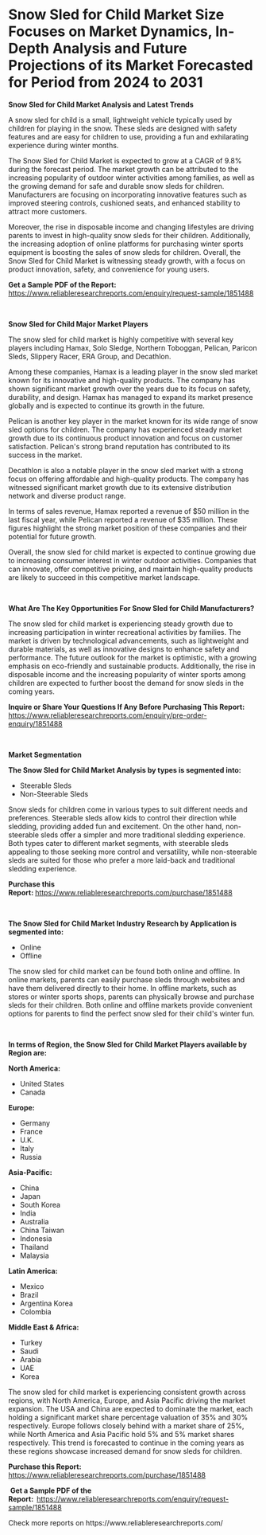 <p><h1>Snow Sled for Child Market Size Focuses on Market Dynamics, In-Depth Analysis and Future Projections of its Market Forecasted for Period from 2024 to 2031</h1></p><p><strong>Snow Sled for Child Market Analysis and Latest Trends</strong></p>
<p><p>A snow sled for child is a small, lightweight vehicle typically used by children for playing in the snow. These sleds are designed with safety features and are easy for children to use, providing a fun and exhilarating experience during winter months.</p><p>The Snow Sled for Child Market is expected to grow at a CAGR of 9.8% during the forecast period. The market growth can be attributed to the increasing popularity of outdoor winter activities among families, as well as the growing demand for safe and durable snow sleds for children. Manufacturers are focusing on incorporating innovative features such as improved steering controls, cushioned seats, and enhanced stability to attract more customers.</p><p>Moreover, the rise in disposable income and changing lifestyles are driving parents to invest in high-quality snow sleds for their children. Additionally, the increasing adoption of online platforms for purchasing winter sports equipment is boosting the sales of snow sleds for children. Overall, the Snow Sled for Child Market is witnessing steady growth, with a focus on product innovation, safety, and convenience for young users.</p></p>
<p><strong>Get a Sample PDF of the Report:&nbsp;</strong> <a href="https://www.reliableresearchreports.com/enquiry/request-sample/1851488">https://www.reliableresearchreports.com/enquiry/request-sample/1851488</a></p>
<p>&nbsp;</p>
<p><strong>Snow Sled for Child Major Market Players</strong></p>
<p><p>The snow sled for child market is highly competitive with several key players including Hamax, Solo Sledge, Northern Toboggan, Pelican, Paricon Sleds, Slippery Racer, ERA Group, and Decathlon.</p><p>Among these companies, Hamax is a leading player in the snow sled market known for its innovative and high-quality products. The company has shown significant market growth over the years due to its focus on safety, durability, and design. Hamax has managed to expand its market presence globally and is expected to continue its growth in the future.</p><p>Pelican is another key player in the market known for its wide range of snow sled options for children. The company has experienced steady market growth due to its continuous product innovation and focus on customer satisfaction. Pelican's strong brand reputation has contributed to its success in the market.</p><p>Decathlon is also a notable player in the snow sled market with a strong focus on offering affordable and high-quality products. The company has witnessed significant market growth due to its extensive distribution network and diverse product range.</p><p>In terms of sales revenue, Hamax reported a revenue of $50 million in the last fiscal year, while Pelican reported a revenue of $35 million. These figures highlight the strong market position of these companies and their potential for future growth.</p><p>Overall, the snow sled for child market is expected to continue growing due to increasing consumer interest in winter outdoor activities. Companies that can innovate, offer competitive pricing, and maintain high-quality products are likely to succeed in this competitive market landscape.</p></p>
<p>&nbsp;</p>
<p><strong>What Are The Key Opportunities For Snow Sled for Child Manufacturers?</strong></p>
<p><p>The snow sled for child market is experiencing steady growth due to increasing participation in winter recreational activities by families. The market is driven by technological advancements, such as lightweight and durable materials, as well as innovative designs to enhance safety and performance. The future outlook for the market is optimistic, with a growing emphasis on eco-friendly and sustainable products. Additionally, the rise in disposable income and the increasing popularity of winter sports among children are expected to further boost the demand for snow sleds in the coming years.</p></p>
<p><strong>Inquire or Share Your Questions If Any Before Purchasing This Report:</strong> <a href="https://www.reliableresearchreports.com/enquiry/pre-order-enquiry/1851488">https://www.reliableresearchreports.com/enquiry/pre-order-enquiry/1851488</a></p>
<p>&nbsp;</p>
<p><strong>Market Segmentation</strong></p>
<p><strong>The Snow Sled for Child Market Analysis by types is segmented into:</strong></p>
<p><ul><li>Steerable Sleds</li><li>Non-Steerable Sleds</li></ul></p>
<p><p>Snow sleds for children come in various types to suit different needs and preferences. Steerable sleds allow kids to control their direction while sledding, providing added fun and excitement. On the other hand, non-steerable sleds offer a simpler and more traditional sledding experience. Both types cater to different market segments, with steerable sleds appealing to those seeking more control and versatility, while non-steerable sleds are suited for those who prefer a more laid-back and traditional sledding experience.</p></p>
<p><strong>Purchase this Report:&nbsp;</strong><a href="https://www.reliableresearchreports.com/purchase/1851488">https://www.reliableresearchreports.com/purchase/1851488</a></p>
<p>&nbsp;</p>
<p><strong>The Snow Sled for Child Market Industry Research by Application is segmented into:</strong></p>
<p><ul><li>Online</li><li>Offline</li></ul></p>
<p><p>The snow sled for child market can be found both online and offline. In online markets, parents can easily purchase sleds through websites and have them delivered directly to their home. In offline markets, such as stores or winter sports shops, parents can physically browse and purchase sleds for their children. Both online and offline markets provide convenient options for parents to find the perfect snow sled for their child's winter fun.</p></p>
<p>&nbsp;</p>
<p><strong>In terms of Region, the Snow Sled for Child Market Players available by Region are:</strong></p>
<p>
    <p> <strong> North America: </strong>
        <ul>
            <li>United States</li>
            <li>Canada</li>
        </ul>
        </p> 
    <p> <strong> Europe: </strong>
        <ul>
            <li>Germany</li>
            <li>France</li>
            <li>U.K.</li>
            <li>Italy</li>
            <li>Russia</li>
        </ul>
        </p> 
    <p> <strong> Asia-Pacific: </strong>
        <ul>
            <li>China</li>
            <li>Japan</li>
            <li>South Korea</li>
            <li>India</li>
            <li>Australia</li>
            <li>China Taiwan</li>
            <li>Indonesia</li>
            <li>Thailand</li>
            <li>Malaysia</li>
        </ul>
        </p> 
    <p> <strong> Latin America: </strong>
        <ul>
            <li>Mexico</li>
            <li>Brazil</li>
            <li>Argentina Korea</li>
            <li>Colombia</li>
        </ul>
        </p> 
    <p> <strong> Middle East & Africa: </strong>
        <ul>
            <li>Turkey</li>
            <li>Saudi</li>
            <li>Arabia</li>
            <li>UAE</li>
            <li>Korea</li>
        </ul>
    </p>
    </p>
<p><p>The snow sled for child market is experiencing consistent growth across regions, with North America, Europe, and Asia Pacific driving the market expansion. The USA and China are expected to dominate the market, each holding a significant market share percentage valuation of 35% and 30% respectively. Europe follows closely behind with a market share of 25%, while North America and Asia Pacific hold 5% and 5% market shares respectively. This trend is forecasted to continue in the coming years as these regions showcase increased demand for snow sleds for children.</p></p>
<p><strong>Purchase this Report: </strong><a href="https://www.reliableresearchreports.com/purchase/1851488">https://www.reliableresearchreports.com/purchase/1851488</a></p>
<p>&nbsp;<strong>Get a Sample PDF of the Report:&nbsp;&nbsp;</strong><a href="https://www.reliableresearchreports.com/enquiry/request-sample/1851488">https://www.reliableresearchreports.com/enquiry/request-sample/1851488</a></p>
<p><strong></strong></p>
<p>Check more reports on https://www.reliableresearchreports.com/</p>